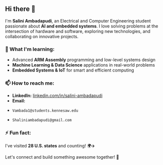 ## Hi there 👋  

I'm **Salini Ambadapudi**, an Electrical and Computer Engineering student passionate about **AI and embedded systems**. I love solving problems at the intersection of hardware and software, exploring new technologies, and collaborating on innovative projects.  

### 🌱 What I'm learning:  
- Advanced **ARM Assembly** programming and low-level systems design  
- **Machine Learning & Data Science** applications in real-world problems  
- **Embedded Systems & IoT** for smart and efficient computing  

### 📫 How to reach me:  
- **LinkedIn:** [linkedin.com/in/salini-ambadapudi](www.linkedin.com/in/salini-ambadapudi-am27)  
- **Email:**
-     Vambada1@students.kennesaw.edu
-     Shaliniambadapudi@gmail.com

### ⚡ Fun fact:  
I've visited **28 U.S. states** and counting! 🌍✈️  

Let's connect and build something awesome together! 🚀  
